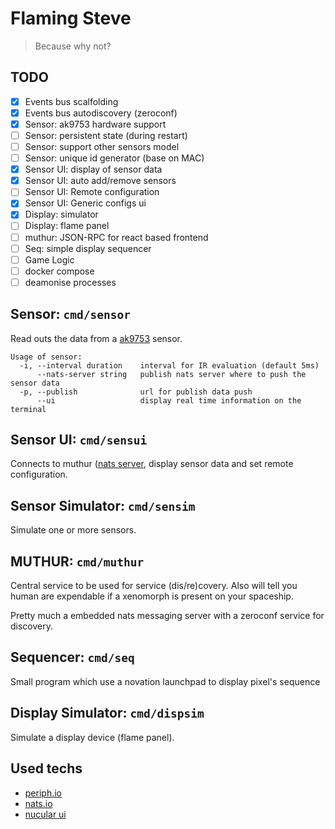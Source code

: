 # Flaming Steve

> Because why not?

## TODO

- [x] Events bus scalfolding
- [x] Events bus autodiscovery (zeroconf)
- [x] Sensor: ak9753 hardware support
- [ ] Sensor: persistent state (during restart)
- [ ] Sensor: support other sensors model
- [ ] Sensor: unique id generator (base on MAC)
- [x] Sensor UI: display of sensor data
- [x] Sensor UI: auto add/remove sensors
- [ ] Sensor UI: Remote configuration
- [x] Sensor UI: Generic configs ui
- [x] Display: simulator
- [ ] Display: flame panel
- [ ] muthur: JSON-RPC for react based frontend 
- [ ] Seq: simple display sequencer
- [ ] Game Logic
- [ ] docker compose
- [ ] deamonise processes

## Sensor: `cmd/sensor`

Read outs the data from a [ak9753](http://wiki.seeedstudio.com/Grove-Human_Presence_Sensor-AK9753/) sensor.

```text
Usage of sensor:
  -i, --interval duration    interval for IR evaluation (default 5ms)
      --nats-server string   publish nats server where to push the sensor data
  -p, --publish              url for publish data push
      --ui                   display real time information on the terminal
```

## Sensor UI: `cmd/sensui`

Connects to muthur ([nats server](https://docs.nats.io/), display sensor data and set remote configuration.

## Sensor Simulator: `cmd/sensim`

Simulate one or more sensors.

## MUTHUR: `cmd/muthur`

Central service to be used for service (dis/re)covery. Also will tell you human are 
expendable if a xenomorph is present on your spaceship. 

Pretty much a embedded nats messaging server with a zeroconf service for discovery.

## Sequencer: `cmd/seq`

Small program which use a novation launchpad to display pixel's sequence

## Display Simulator: `cmd/dispsim`

Simulate a display device (flame panel).

## Used techs

- [periph.io](https://periph.io/project/library/)
- [nats.io](https://docs.nats.io/)
- [nucular ui](https://github.com/aarzilli/nucular)
